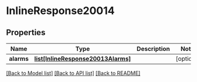 # InlineResponse20014

## Properties
Name | Type | Description | Notes
------------ | ------------- | ------------- | -------------
**alarms** | [**list[InlineResponse20013Alarms]**](InlineResponse20013Alarms.md) |  | [optional] 

[[Back to Model list]](../README.md#documentation-for-models) [[Back to API list]](../README.md#documentation-for-api-endpoints) [[Back to README]](../README.md)

